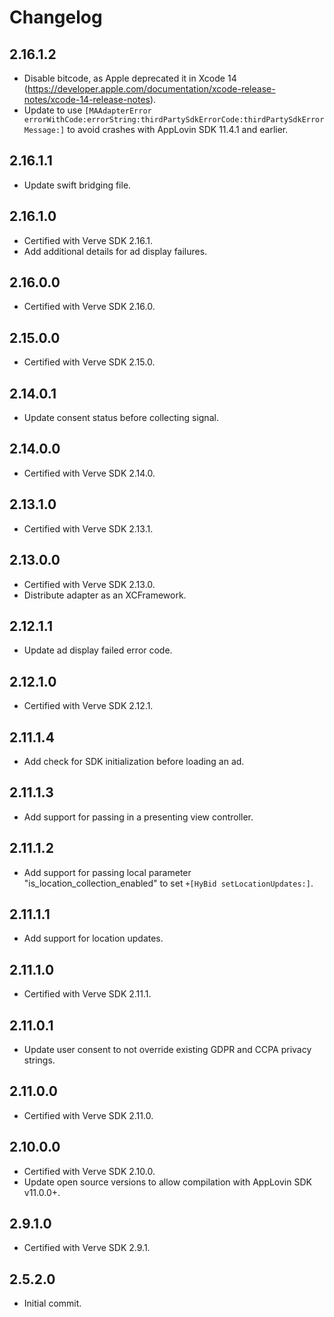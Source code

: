# Changelog

## 2.16.1.2
* Disable bitcode, as Apple deprecated it in Xcode 14 (https://developer.apple.com/documentation/xcode-release-notes/xcode-14-release-notes).
* Update to use `[MAAdapterError errorWithCode:errorString:thirdPartySdkErrorCode:thirdPartySdkErrorMessage:]` to avoid crashes with AppLovin SDK 11.4.1 and earlier.

## 2.16.1.1
* Update swift bridging file.

## 2.16.1.0
* Certified with Verve SDK 2.16.1.
* Add additional details for ad display failures. 

## 2.16.0.0
* Certified with Verve SDK 2.16.0.

## 2.15.0.0
* Certified with Verve SDK 2.15.0.

## 2.14.0.1
* Update consent status before collecting signal.

## 2.14.0.0
* Certified with Verve SDK 2.14.0.

## 2.13.1.0
* Certified with Verve SDK 2.13.1.

## 2.13.0.0
* Certified with Verve SDK 2.13.0.
* Distribute adapter as an XCFramework.

## 2.12.1.1
* Update ad display failed error code.

## 2.12.1.0
* Certified with Verve SDK 2.12.1.

## 2.11.1.4
* Add check for SDK initialization before loading an ad.

## 2.11.1.3
* Add support for passing in a presenting view controller.

## 2.11.1.2
* Add support for passing local parameter "is_location_collection_enabled" to set `+[HyBid setLocationUpdates:]`.

## 2.11.1.1
* Add support for location updates.

## 2.11.1.0
* Certified with Verve SDK 2.11.1.

## 2.11.0.1
* Update user consent to not override existing GDPR and CCPA privacy strings.

## 2.11.0.0
* Certified with Verve SDK 2.11.0.

## 2.10.0.0
* Certified with Verve SDK 2.10.0.
* Update open source versions to allow compilation with AppLovin SDK v11.0.0+.

## 2.9.1.0
* Certified with Verve SDK 2.9.1.

## 2.5.2.0
* Initial commit.
